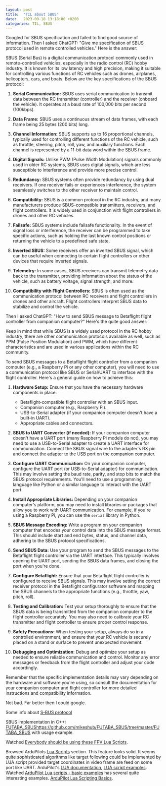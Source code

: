 ```yaml
---
layout: post
title:  "TIL about SBUS"
date:   2023-09-18 13:18:00 +0200
categories: TIL, SBUS
---
```

Googled for SBUS specification and failed to find good source of information. Then I asked ChatGPT: "Give me specification of SBUS protocol used in remote controlled vehicles." Here is the answer:

SBUS (Serial Bus) is a digital communication protocol commonly used in remote-controlled vehicles, especially in the radio control (RC) hobby industry. It is known for its low latency and high precision, making it suitable for controlling various functions of RC vehicles such as drones, airplanes, helicopters, cars, and boats. Below are the key specifications of the SBUS protocol:

1. **Serial Communication:** SBUS uses serial communication to transmit data between the RC transmitter (controller) and the receiver (onboard the vehicle). It operates at a baud rate of 100,000 bits per second (100kbps).

2. **Data Frame:** SBUS uses a continuous stream of data frames, with each frame being 25 bytes (200 bits) long.

3. **Channel Information:** SBUS supports up to 16 proportional channels, typically used for controlling different functions of the RC vehicle, such as throttle, steering, pitch, roll, yaw, and auxiliary functions. Each channel is represented by a 11-bit data word within the SBUS frame.

4. **Digital Signals:** Unlike PWM (Pulse Width Modulation) signals commonly used in older RC systems, SBUS uses digital signals, which are less susceptible to interference and provide more precise control.

5. **Redundancy:** SBUS systems often provide redundancy by using dual receivers. If one receiver fails or experiences interference, the system seamlessly switches to the other receiver to maintain control.

6. **Compatibility:** SBUS is a common protocol in the RC industry, and many manufacturers produce SBUS-compatible transmitters, receivers, and flight controllers. It is widely used in conjunction with flight controllers in drones and other RC vehicles.

7. **Failsafe:** SBUS systems include failsafe functionality. In the event of signal loss or interference, the receiver can be programmed to take specific actions, such as holding the last known control positions or returning the vehicle to a predefined safe state.

8. **Inverted SBUS:** Some receivers offer an inverted SBUS signal, which can be useful when connecting to certain flight controllers or other devices that require inverted signals.

9. **Telemetry:** In some cases, SBUS receivers can transmit telemetry data back to the transmitter, providing information about the status of the vehicle, such as battery voltage, signal strength, and more.

10. **Compatibility with Flight Controllers:** SBUS is often used as the communication protocol between RC receivers and flight controllers in drones and other aircraft. Flight controllers interpret SBUS data to stabilize and control the vehicle.

Then I asked ChatGPT: "How to send SBUS message to Betaflight flight controller from companion computer?" Here's the quite good answer:

Keep in mind that while SBUS is a widely used protocol in the RC hobby industry, there are other communication protocols available as well, such as PPM (Pulse Position Modulation) and PWM, which have different characteristics and are used in various applications within the RC community.

To send SBUS messages to a Betaflight flight controller from a companion computer (e.g., a Raspberry Pi or any other computer), you will need to use a communication protocol like SBUS or Serial/UART to interface with the flight controller. Here's a general guide on how to achieve this:

1. **Hardware Setup:**
   Ensure that you have the necessary hardware components in place:
   - Betaflight-compatible flight controller with an SBUS input.
   - Companion computer (e.g., Raspberry Pi).
   - USB-to-Serial adapter (if your companion computer doesn't have a built-in UART).
   - Appropriate cables and connectors.

2. **SBUS to UART Converter (if needed):**
   If your companion computer doesn't have a UART port (many Raspberry Pi models do not), you may need to use a USB-to-Serial adapter to create a UART interface for communication. Connect the SBUS signal wire to the adapter's RX pin and connect the adapter to the USB port on the companion computer.

3. **Configure UART Communication:**
   On your companion computer, configure the UART port (or USB-to-Serial adapter) for communication. This may involve setting the baud rate, parity, and stop bits to match the SBUS protocol requirements. You'll need to use a programming language like Python or a similar language to interact with the UART port.

4. **Install Appropriate Libraries:**
   Depending on your companion computer's platform, you may need to install libraries or packages that allow you to work with UART communication. For example, if you're using a Raspberry Pi, you can use the `serial` library in Python.

5. **SBUS Message Encoding:**
   Write a program on your companion computer that encodes your control data into the SBUS message format. This should include start and end bytes, status, and channel data, adhering to the SBUS protocol specifications.

6. **Send SBUS Data:**
   Use your program to send the SBUS messages to the Betaflight flight controller via the UART interface. This typically involves opening the UART port, sending the SBUS data frames, and closing the port when you're done.

7. **Configure Betaflight:**
   Ensure that your Betaflight flight controller is configured to receive SBUS signals. This may involve setting the correct receiver protocol in the Betaflight configurator software and mapping the SBUS channels to the appropriate functions (e.g., throttle, yaw, pitch, roll).

8. **Testing and Calibration:**
   Test your setup thoroughly to ensure that the SBUS data is being transmitted from the companion computer to the flight controller accurately. You may also need to calibrate your RC transmitter and flight controller to ensure proper control response.

9. **Safety Precautions:**
   When testing your setup, always do so in a controlled environment, and ensure that your RC vehicle is securely placed on a stand or surface to prevent unexpected movement.

10. **Debugging and Optimization:**
    Debug and optimize your setup as needed to ensure reliable communication and control. Monitor any error messages or feedback from the flight controller and adjust your code accordingly.

Remember that the specific implementation details may vary depending on the hardware and software you're using, so consult the documentation for your companion computer and flight controller for more detailed instructions and compatibility information.

Not bad. Far better then I could google.

Some info about [S-BUS protocol](https://os.mbed.com/users/Digixx/notebook/futaba-s-bus-controlled-by-mbed/#:~:text=The%20Futaba%20S%2DBUS%20protocol,signal%20must%20be%20first%20inverted.)

SBUS implementation in C++: [FUTABA_SBUS]()https://github.com/mikeshub/FUTABA_SBUS/tree/master/FUTABA_SBUS with usage example.

Watched [Everybody should be using these FPV Lua Scripts](https://www.youtube.com/watch?v=RCS72GVR0gs).

Browsed ArduPilots [Lua Scripts](https://ardupilot.org/copter/docs/common-lua-scripts.html) section. This feature looks solid. It seems quite sophisticated algorithms like target following could be implemented by LUA script provided target coordinates in video frame are feed on some port like UART. ArduPilot's [LUA documentation](https://github.com/ArduPilot/ardupilot/blob/master/libraries/AP_Scripting/docs/docs.lua), [LUA script examples](https://github.com/ArduPilot/ardupilot/tree/master/libraries/AP_Scripting/examples). Watched [ArduPilot Lua scripts - basic examples](https://www.youtube.com/watch?v=HVV8Jd67Q8o) has several quite interesting examples. [ArduPilot Lua Scripting Basics](https://www.youtube.com/watch?v=EGWrmJAVWkY).
